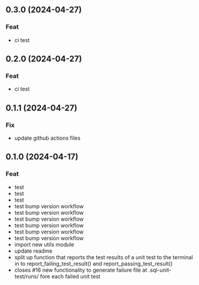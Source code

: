 ## 0.3.0 (2024-04-27)

### Feat

- ci test

## 0.2.0 (2024-04-27)

### Feat

- ci test

## 0.1.1 (2024-04-27)

### Fix

- update github actions files

## 0.1.0 (2024-04-17)

### Feat

- test
- test
- test
- test bump version workflow
- test bump version workflow
- test bump version workflow
- test bump version workflow
- test bump version workflow
- test bump version workflow
- import new utils module
- update readme
- split up function that reports the test results of a unit test to the terminal in to report_failing_test_result() and report_passing_test_result()
- closes #16 new functionality to generate failure file at .sql-unit-test/runs/ fore each failed unit test

